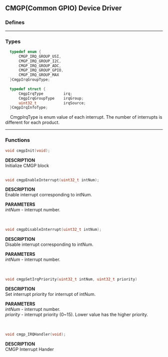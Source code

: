 ## CMGP(Common GPIO) Device Driver

### Defines
---

### Types
  
```c
  typedef enum {
      CMGP_IRQ_GROUP_USI,
      CMGP_IRQ_GROUP_I2C,
      CMGP_IRQ_GROUP_ADC,
      CMGP_IRQ_GROUP_GPIO,
      CMGP_IRQ_GROUP_MAX
  }CmgpIrqGroupType;
  
  typedef struct {
      CmgpIrqType         irq;
      CmgpIrqGroupType    irqGroup;
      uint32_t            irqSource;
  }CmgpIrqInfoType;
```
&nbsp;&nbsp;&nbsp;&nbsp;CmgpIrqType is enum value of each interrupt. The number of interrupts is different for each product.

---

### Functions
```c
void cmgpInit(void);
```
**DESCRIPTION**<br>
Initialize CMGP block
<br>
<br>

```c
void cmgpEnableInterrupt(uint32_t intNum);
```
**DESCRIPTION**<br>
Enable interrupt corresponding to intNum.<br>

**PARAMETERS**<br>
*intNum* - interrupt number.<br>
<br>
<br>

```c
void cmgpDisableInterrupt(uint32_t intNum);
```
**DESCRIPTION**<br>
Disable interrupt corresponding to intNum.<br>

**PARAMETERS**<br>
*intNum* - interrupt number.<br>
<br>
<br>

```c
void cmgpSetIrqPriority(uint32_t intNum, uint32_t priority)
```
**DESCRIPTION**<br>
Set interrupt priority for interrupt of intNum.<br>

**PARAMETERS**<br>
*intNum* - interrupt number.<br>
*priority* - interrupt priority (0~15). Lower value has the higher priority.<br>
<br>
<br>

```c
void cmgp_IRQHandler(void);
```
**DESCRIPTION**<br>
CMGP Interrupt Hander<br>
